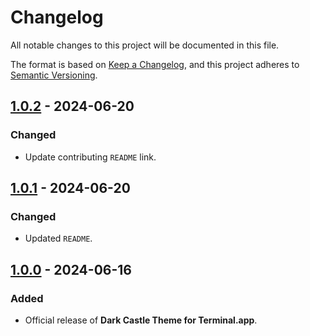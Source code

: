 # Changelog

All notable changes to this project will be documented in this file.

The format is based on [Keep a Changelog](https://keepachangelog.com/en/1.1.0/),
and this project adheres to [Semantic Versioning](https://semver.org/spec/v2.0.0.html).

## [1.0.2] - 2024-06-20

### Changed

- Update contributing `README` link.

## [1.0.1] - 2024-06-20

### Changed

- Updated `README`.

## [1.0.0] - 2024-06-16

### Added

- Official release of **Dark Castle Theme for Terminal.app**.

[1.0.2]: https://github.com/scottgriv/Dark-Castle-Terminal-App/compare/v1.0.1...v1.0.2
[1.0.1]: https://github.com/scottgriv/Dark-Castle-Terminal-App/compare/v1.0.0...v1.0.1
[1.0.0]: https://github.com/scottgriv/Dark-Castle-Terminal-App/releases/tag/v1.0.0
